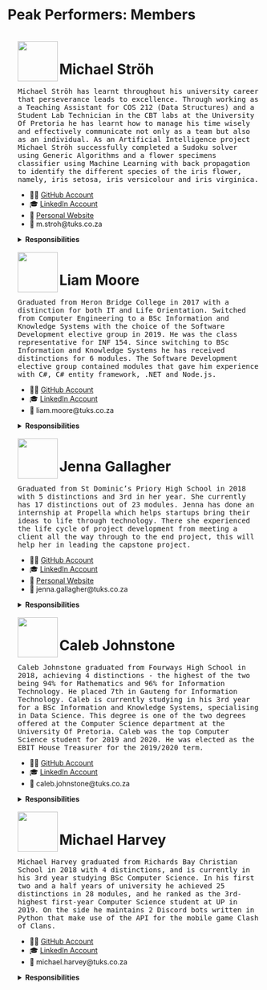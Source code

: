 # Peak Performers: Members

<div style="margin-left: 4%">

<br>
<img align="left" width="80" src="https://user-images.githubusercontent.com/39992590/136713416-05aa6fc3-717f-4b63-be63-18f50543022f.jpg">
<h1 style="font-size: 200%;" > Michael Ströh </h1>
<pre style="white-space: pre-wrap;">
Michael Ströh has learnt throughout his university career that perseverance leads to excellence. Through working as a Teaching Assistant for COS 212 (Data Structures) and a Student Lab Technician in the CBT labs at the University Of Pretoria he has learnt how to manage his time wisely and effectively communicate not only as a team but also as an individual. As an Artificial Intelligence project Michael Ströh successfully completed a Sudoku solver using Generic Algorithms and a flower specimens classifier using Machine Learning with back propagation to identify the different species of the iris flower, namely, iris setosa, iris versicolour and iris virginica.
</pre>
<ul>
  <li>👨‍💻 <a href="https://github.com/Michael-Stroh"> GitHub Account </a></li>
  <li>🎓 <a href="https://www.linkedin.com/in/stroh-michael"> LinkedIn Account </a></li>
  <li>👋 <a href="https://michael-stroh.github.io/myCV/"> Personal Website </a></li>
  <li>📧 m.stroh@tuks.co.za</li>
</ul>
   <details>
       <summary><b> Responsibilities </b></summary>
       <pre>
 - GitHub Readme creation and maintenance.
 - Documentation: 
    - Coding Standards
    - Software Requirements Specification
    - Architecture Requirements and Design Specifications
    - Testing Policy
 - Backend:
    - GeoCode Subsystem
    - System Optimization
    - Events Subsystem
- Testing and researched frameworks:
    - Unit Testing
    - Integration Testing
    - Jmeter
    - Sonar    
    - Mockito        
</pre>
   </details>

<br>
<img align="left" width="80" src="https://user-images.githubusercontent.com/39992590/136713414-dda2cefb-7b9a-4d9f-aabc-19394d69e5cb.jpg">
<h1 style="font-size: 200%;" > Liam Moore </h1>
  <pre style="white-space: pre-wrap;">
Graduated from Heron Bridge College in 2017 with a distinction for both IT and Life Orientation. Switched from Computer Engineering to a BSc Information and Knowledge Systems with the choice of the Software Development elective group in 2019. He was the class representative for INF 154. Since switching to BSc Information and Knowledge Systems he has received distinctions for 6 modules. The Software Development elective group contained modules that gave him experience with C#, C# entity framework, .NET and Node.js.
</pre>
<ul>
  <li>👨‍💻 <a href="https://github.com/NitronBiohazard"> GitHub Account</a></li>
  <li>🎓 <a href="https://www.linkedin.com/in/liam-moore-410004210/"> LinkedIn  Account </a></li>
  <li>📧 liam.moore@tuks.co.za</li>
</ul>
   <details>
       <summary><b> Responsibilities </b></summary>
       <pre>
 - Documentation: 
    - Software Requirements Specification
    - Architecture Requirements and Design Specifications
 - Backend: 
    - Mission Subsystem
    - LeaderBoard Subsystem
    - Events Subsystem extension for Blockly
    - Collectable Subsystem and the design patterns (Decorator and Factory patterns)
 - Usability Testing: Conducting Usability Testing
</pre>
   </details>

<br>  
<img align="left" width="80" src="https://user-images.githubusercontent.com/39992590/136713405-9f0d8938-aa24-4b74-bc17-d3c9b4f6fa82.jpg">
<h1 style="font-size: 200%;" > Jenna Gallagher </h1>
<pre style="white-space: pre-wrap;">
Graduated from St Dominic’s Priory High School in 2018 with 5 distinctions and 3rd in her year. She currently has 17 distinctions out of 23 modules. Jenna has done an internship at Propella which helps startups bring their ideas to life through technology. There she experienced the life cycle of project development from meeting a client all the way through to the end project, this will help her in leading the capstone project.
</pre>
<ul>
  <li>👩‍💻 <a href="https://github.com/JennaLynGallagher/JennaLynGallagher"> GitHub Account </a></li>
  <li>🎓 <a href="www.linkedin.com/in/jenna-gallagher-a79149204"> LinkedIn  Account </a></li>
  <li>👋 <a href="https://jennalyngallagher.github.io/"> Personal Website </a></li>
  <li>📧 jenna.gallagher@tuks.co.za</li>
</ul>
   <details>
       <summary><b> Responsibilities </b></summary>
       <pre>
 - Documentation: 
    - Software Requirements Specification
    - Architecture Requirements and Design Specifications
    - User Manual
 - Frontend: 
    - Explore tabs Pages 
    - Events tabs Pages
    - Profile tabs Pages
    - Blockly Pages
    - QR Code Creation
 - Usability Testing: 
    - Colour Scheme Test.
    - Usability Test document.
</pre>
   </details>

<br>
<img align="left" width="80" src="https://user-images.githubusercontent.com/39992590/136713398-3c3662de-2dd3-4a5f-9fee-5862591f1c60.jpg">
<h1 style="font-size: 200%;" > Caleb Johnstone </h1>
  <pre style="white-space: pre-wrap;">
Caleb Johnstone graduated from Fourways High School in 2018, achieving 4 distinctions - the highest of the two being 94% for Mathematics and 96% for Information Technology. He placed 7th in Gauteng for Information Technology. Caleb is currently studying in his 3rd year for a BSc Information and Knowledge Systems, specialising in Data Science. This degree is one of the two degrees offered at the Computer Science department at the University Of Pretoria. Caleb was the top Computer Science student for 2019 and 2020. He was elected as the EBIT House Treasurer for the 2019/2020 term.
</pre>
<ul>
  <li>👨‍💻 <a href="https://github.com/CalebJohnstone"> GitHub Account</a></li>
  <li>🎓 <a href="https://www.linkedin.com/in/caleb-johnstone-94368a132/"> LinkedIn  Account </a></li>
  <li>📧 caleb.johnstone@tuks.co.za</li>
</ul>
   <details>
       <summary><b> Responsibilities </b></summary>
       <pre>
 - Documentation: 
    - Software Requirements Specification
    - Architecture Requirements and Design Specifications
    - User Manual
 - Backend: 
    - User Subsystem 
    - Leaderboard Subsystem
    - Blockly Events
    - Mission Subsystem
    - Collectable Subsystem           
</pre>
   </details>

<br>
<img align="left" width="80" src="https://user-images.githubusercontent.com/39992590/136713394-0993c9b5-fd2e-467d-a511-c4c1d9fc3e4e.jpg">
<h1 style="font-size: 200%;" > Michael Harvey </h1>
<pre style="white-space: pre-wrap;">
Michael Harvey graduated from Richards Bay Christian School in 2018 with 4 distinctions, and is currently in his 3rd year studying BSc Computer Science. In his first two and a half years of university he achieved 25 distinctions in 28 modules, and he ranked as the 3rd-highest first-year Computer Science student at UP in 2019. On the side he maintains 2 Discord bots written in Python that make use of the API for the mobile game Clash of Clans.
</pre>
<ul>
  <li>👨‍💻 <a href="https://github.com/robotic-coder"> GitHub Account</a></li>
  <li>🎓 <a href="https://www.linkedin.com/in/michaelharvey-123/"> LinkedIn  Account </a></li>
  <li>📧 michael.harvey@tuks.co.za</li>
</ul>
   <details>
       <summary><b> Responsibilities </b></summary>
       <pre>
 - Automation:
    - Android APK Build
    - Deployment
    - Swagger Client Generation
 - Documentation: 
    - Software Requirements Specification
    - Architecture Requirements and Design Specifications
    - Technical Installation Manual
 - Frontend: 
    - Adaptive Layout
    - Augmented Reality
    - Blockly Integration
    - Collections Tab Pages
    - QR Code Creation/Scanning
</pre>
   </details>
</div>
